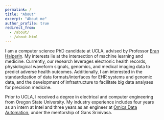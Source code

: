 ```yaml
---
permalink: /
title: "About"
excerpt: "About me"
author_profile: true
redirect_from: 
  - /about/
  - /about.html
---
```


I am a computer science PhD candidate at UCLA, advised by Professor [Eran Halperin](https://www.eranhalperingenomics.com). My interests lie at the intersection of machine learning and medicine. Currently, our research leverages electronic health records, physiological waveform signals, genomics, and medical imaging data to predict adverse health outcomes. Additionally, I am interested in the standardization of data formats/interfaces for EHR systems and genomic data, and the development of infrastructure to facilitate big data analyses for precision medicine.

Prior to UCLA, I received a degree in electrical and computer engineering from Oregon State University. My industry experience includes four years as an intern at Intel and three years as an engineer at [Omics Data Automation](https://omicsautomation.com), under the mentorship of Gans Srinivasa.
